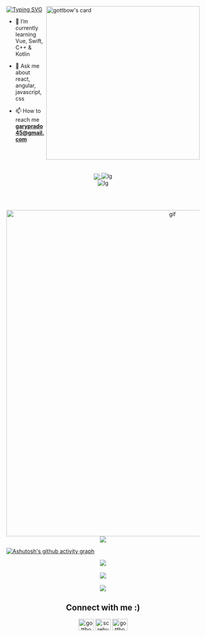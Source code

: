 <img align='right' src="https://image.myanimelist.net/ui/_3fYL8i6Q-n-155t3dn_4hksVs3MIJxHadG7A7FI_oTy9pL-UqrC-cycJtDkuZzC" alt="gottbow's card" width="400"/></a>

[![Typing
SVG](https://readme-typing-svg.demolab.com?font=Fira+Code&weight=600&size=40&pause=1000&color=7AA2F7FF&width=380&height=100&lines=HI%2C+I'm+GotTbOw)](https://git.io/typing-svg)

- 🌱 I’m currently learning Vue, Swift, C++ & Kotlin

- 💬 Ask me about react, angular, javascript, css

- 📫 How to reach me **garyprado45@gmail.com**

<br/><br/>
<div align="center">
        <br/>
        <a href="https://github.com/anuraghazra/github-readme-stats">
        <img align="center"
            src="https://readme-typing-svg.demolab.com?font=Fira+Code&weight=900&size=32&pause=1000&color=7AA2F7FF&center=true&vCenter=true&width=435&&height=80&lines=LAnGuAGes+anD+ToOlS" />
    </a>
    <img src="https://skillicons.dev/icons?i=arduino,github,cs,bash,aws,postman,bootstrap,figma,css,firebase,java"
        alt="lg"> <br>
    <img src="https://skillicons.dev/icons?i=angular,react,html,js,kotlin,swift,linux" alt="lg"><br/>
</div>

<br/><br/>
<div align="center">
    <img align='right' src="https://i.pinimg.com/originals/5d/b7/bd/5db7bd2f3b0d538e085374d1e6b36188.gif"  width="850"
    alt="gif"/></a>
    <br/><br/>
   </div> 

<br/>
<div align="center">
        <a href="https://github.com/anuraghazra/github-readme-stats">
        <img align="center"
            src="https://readme-typing-svg.demolab.com?font=Fira+Code&weight=900&size=29&pause=1000&color=7AA2F7FF&center=true&vCenter=true&width=435&&height=100&lines=GotTbOw+StaTs" />
    </a>
</div>


[![Ashutosh's github activity graph](https://github-readme-activity-graph.vercel.app/graph?username=gottbow&theme=tokyo-night&radius=16&height=350&hide_border=true&hide_title=true)](https://github.com/ashutosh00710/github-readme-activity-graph)

<div align="center">
    <a href="https://github.com/anuraghazra/github-readme-stats">
        <img align="center"
           src="https://github-readme-stats.vercel.app/api?username=gottbow&theme=tokyonight&hide_border=true&card_width=600&border_radius=8&include_all_commits=false&count_private=false" />
    </a>
</div>
<br/>
<div align="center">
    <a href="https://github.com/anuraghazra/github-readme-stats">
        <img align="center"
            src="https://github-readme-streak-stats.herokuapp.com/?user=gottbow&theme=tokyonight&&border_radius=8&hide_border=true" />
    </a>

</div>
<br/>
<div align="center">
    <a href="https://github.com/anuraghazra/convoychat">
        <img align="center"
            src="https://github-readme-stats.vercel.app/api/top-langs/?username=gottbow&theme=tokyonight&hide_border=true&border_radius=8&include_all_commits=false&count_private=false&layout=default" />
    </a>
</div>

<h2 align="center">Connect with me :)</h2>
<p align="center">
    <a href="https://linkedin.com/in/gottbow" target="blank"><img align="center"
            src="https://raw.githubusercontent.com/rahuldkjain/github-profile-readme-generator/master/src/images/icons/Social/linked-in-alt.svg"
            alt="gottbow" height="30" width="40" /></a>
    <a href="https://instagram.com/screhy" target="blank"><img align="center"
            src="https://raw.githubusercontent.com/rahuldkjain/github-profile-readme-generator/master/src/images/icons/Social/instagram.svg"
            alt="screhy" height="30" width="40" /></a>
    <a href="https://www.behance.net/gottbow" target="blank"><img align="center"
            src="https://raw.githubusercontent.com/rahuldkjain/github-profile-readme-generator/master/src/images/icons/Social/behance.svg"
            alt="gottbow" height="30" width="40" /></a>
</p>
